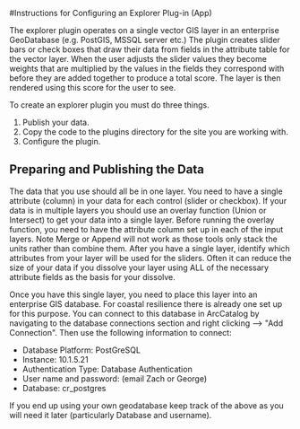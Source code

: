 #Instructions for Configuring an Explorer Plug-in (App)

The explorer plugin operates on a single vector GIS layer in an enterprise GeoDatabase (e.g. PostGIS, MSSQL server etc.)  The plugin creates slider bars or check boxes that draw their data from fields in the attribute table for the vector layer.  When the user adjusts the slider values they become weights that are multiplied by the values in the fields they correspond with before they are added together to produce a total score.  The layer is then rendered using this score for the user to see.

To create an explorer plugin you must do three things.  

1. Publish your data.
2. Copy the code to the plugins directory for the site you are working with.
3. Configure the plugin. 

## Preparing and Publishing the Data

The data that you use should all be in one layer.  You need to have a single attribute (column) in your data for each control (slider or checkbox).  If your data is in multiple layers you should use an overlay function (Union or Intersect) to get your data into a single layer.  Before running the overlay function, you need to have the attribute column set up in each of the input layers.  Note Merge or Append will not work as those tools only stack the units rather than combine them.  After you have a single layer, identify which attributes from your layer will be used for the sliders.  Often it can reduce the size of your data if you dissolve your layer using ALL of the necessary attribute fields as the basis for your dissolve.

Once you have this single layer, you need to place this layer into an enterprise GIS database.  For coastal resilience there is already one set up for this purpose.  You can connect to this database in ArcCatalog by navigating to the database connections section and right clicking --> "Add Connection".  Then use the following information to connect:

* Database Platform: PostGreSQL
* Instance: 10.1.5.21
* Authentication Type: Database Authentication
* User name and password: (email Zach or George)
* Database: cr_postgres

If you end up using your own geodatabase keep track of the above as you will need it later (particularly Database and username).

   
